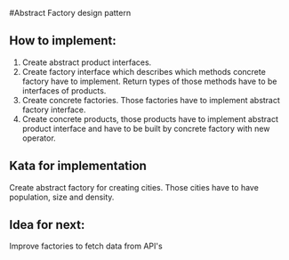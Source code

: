 #Abstract Factory design pattern

## How to implement:
1. Create abstract product interfaces. 
2. Create factory interface which describes which methods concrete factory have to implement. Return types of those methods have to be interfaces of products.
3. Create concrete factories. Those factories have to implement abstract factory interface.
4. Create concrete products, those products have to implement abstract product interface and have to be built by concrete factory with new operator.

## Kata for implementation
Create abstract factory for creating cities. Those cities have to have population, size and density.

## Idea for next:
Improve factories to fetch data from API's